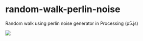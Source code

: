 # random-walk-perlin-noise
Random walk using perlin noise generator in Processing (p5.js)

<img src="https://zippy.gfycat.com/FlatSpeedyDorado.gif"/>
